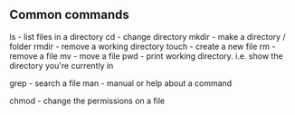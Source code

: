 ## Common commands

ls - list files in a directory
cd - change directory
mkdir - make a directory / folder
rmdir - remove a working directory
touch - create a new file
rm - remove a file
mv - move a file
pwd - print working directory. i.e. show the directory you're currently in

grep - search a file
man - manual or help about a command

chmod - change the permissions on a file

